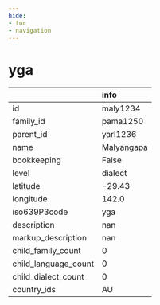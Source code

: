 ```yaml
---
hide:
- toc
- navigation
---
```

# yga
|                      | info       |
|:---------------------|:-----------|
| id                   | maly1234   |
| family_id            | pama1250   |
| parent_id            | yarl1236   |
| name                 | Malyangapa |
| bookkeeping          | False      |
| level                | dialect    |
| latitude             | -29.43     |
| longitude            | 142.0      |
| iso639P3code         | yga        |
| description          | nan        |
| markup_description   | nan        |
| child_family_count   | 0          |
| child_language_count | 0          |
| child_dialect_count  | 0          |
| country_ids          | AU         |